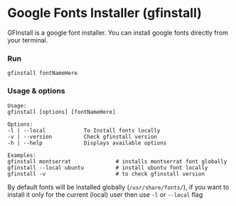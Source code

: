 # Google Fonts Installer (gfinstall)
GFInstall is a google font installer. You can install google fonts directly from your terminal.

### Run
```
gfinstall fontNameHere
```

### Usage & options
```
Usage:
gfinstall [options] [fontNameHere]

Options:
-l | --local            To Install fonts locally
-v | --version          Check gfinstall version
-h | --help             Displays available options

Examples:
gfinstall montserrat              # installs montserrat font globally
gfinstall --local ubuntu          # install ubuntu font locally
gfinstall -v                      # to check gfinstall version
```
By default fonts will be installed globally (`/usr/share/fonts/`), if you want to install it only for the current (local) user then use `-l` or `--local` flag
